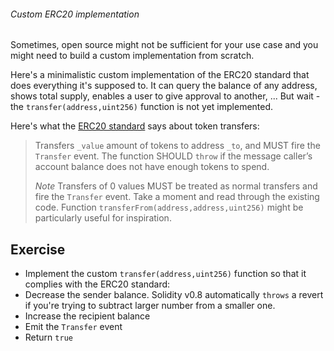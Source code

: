 ###### Custom ERC20 implementation

Sometimes, open source might not be sufficient for your use case and you might need to build a custom implementation from scratch.

Here's a minimalistic custom implementation of the ERC20 standard that does everything it's supposed to. It can query the balance of any address, shows total supply, enables a user to give approval to another, ... But wait - the `transfer(address,uint256)` function is not yet implemented.

Here's what the [ERC20 standard](https://eips.ethereum.org/EIPS/eip-20) says about token transfers:

> Transfers `_value` amount of tokens to address `_to`, and MUST fire the `Transfer` event. The function SHOULD `throw` if the message caller’s account balance does not have enough tokens to spend.
> 
> _Note_ Transfers of 0 values MUST be treated as normal transfers and fire the `Transfer` event.
Take a moment and read through the existing code. Function `transferFrom(address,address,uint256)` might be particularly useful for inspiration.

## Exercise

- Implement the custom `transfer(address,uint256)` function so that it complies with the ERC20 standard:
- Decrease the sender balance. Solidity v0.8 automatically `throws` a revert if you're trying to subtract larger number from a smaller one.
- Increase the recipient balance
- Emit the `Transfer` event
- Return `true`

